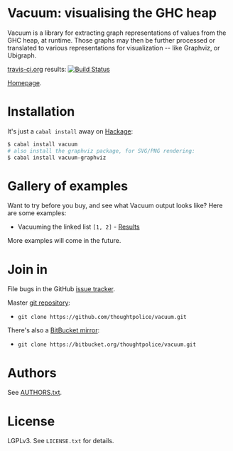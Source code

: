 # Vacuum: visualising the GHC heap

Vacuum is a library for extracting graph representations of values
from the GHC heap, at runtime. Those graphs may then be further
processed or translated to various representations for visualization
-- like Graphviz, or Ubigraph.

[travis-ci.org](http://travis-ci.org) results: [![Build Status](https://secure.travis-ci.org/thoughtpolice/vacuum.png?branch=master)](http://travis-ci.org/thoughtpolice/vacuum)

[Homepage][main page].

# Installation

It's just a `cabal install` away on [Hackage][]:

```bash
$ cabal install vacuum
# also install the graphviz package, for SVG/PNG rendering:
$ cabal install vacuum-graphviz
```

# Gallery of examples

Want to try before you buy, and see what Vacuum output looks like?
Here are some examples:

 * Vacuuming the linked list `[1, 2]` - [Results][e1]

More examples will come in the future.

# Join in

File bugs in the GitHub [issue tracker][].

Master [git repository][gh]:

 * `git clone https://github.com/thoughtpolice/vacuum.git`

There's also a [BitBucket mirror][bb]:

 * `git clone https://bitbucket.org/thoughtpolice/vacuum.git`

# Authors

See [AUTHORS.txt](https://raw.github.com/thoughtpolice/vacuum/master/AUTHORS.txt).

# License

LGPLv3. See `LICENSE.txt` for details.

[main page]: http://thoughtpolice.github.com/vacuum
[issue tracker]: http://github.com/thoughtpolice/vacuum/issues
[gh]: http://github.com/thoughtpolice/vacuum
[bb]: http://bitbucket.org/thoughtpolice/vacuum
[Hackage]: http://hackage.haskell.org/package/vacuum
[e1]: https://raw.github.com/thoughtpolice/vacuum/master/gallery/list.png
